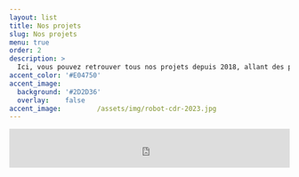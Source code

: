 ```yaml
---
layout: list
title: Nos projets
slug: Nos projets
menu: true
order: 2
description: >
  Ici, vous pouvez retrouver tous nos projets depuis 2018, allant des projets de troisième année jusqu'aux projets personnels des étudiants de l'association. Des documentations détaillées sont à votre disposition pour chaque projet, expliquant en détail ce que nous faisons dans nos projets. Vous pourrez ainsi vous inspirer et même réaliser ces projets vous-même.
accent_color: '#E04750'
accent_image:         
  background: '#2D2D36'
  overlay:    false  
accent_image:         /assets/img/robot-cdr-2023.jpg
---
```



<iframe id="haWidget" allowtransparency="true" src="https://www.helloasso.com/associations/unimakers-association-technique-d-unilasalle-amiens/adhesions/adhesion-unimakers/widget-bouton" style="width: 100%; height: 70px; border: none;"></iframe>